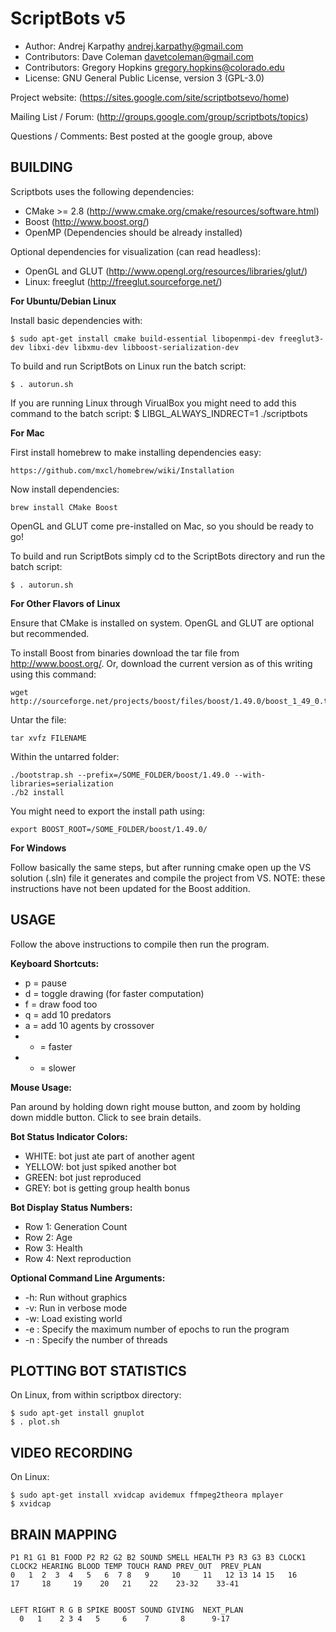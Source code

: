 ScriptBots v5
==========
* Author: Andrej Karpathy <andrej.karpathy@gmail.com>
* Contributors: Dave Coleman <davetcoleman@gmail.com>
* Contributors: Gregory Hopkins <gregory.hopkins@colorado.edu>
* License: GNU General Public License, version 3 (GPL-3.0)

Project website: 
(https://sites.google.com/site/scriptbotsevo/home)

Mailing List / Forum:
(http://groups.google.com/group/scriptbots/topics)

Questions / Comments:
Best posted at the google group, above


BUILDING
---------

Scriptbots uses the following dependencies:

* CMake >= 2.8 (http://www.cmake.org/cmake/resources/software.html)
* Boost (http://www.boost.org/)
* OpenMP (Dependencies should be already installed)

Optional dependencies for visualization (can read headless):

* OpenGL and GLUT (http://www.opengl.org/resources/libraries/glut/)
* Linux: freeglut (http://freeglut.sourceforge.net/) 


**For Ubuntu/Debian Linux**

Install basic dependencies with:

    $ sudo apt-get install cmake build-essential libopenmpi-dev freeglut3-dev libxi-dev libxmu-dev libboost-serialization-dev

To build and run ScriptBots on Linux run the batch script:

    $ . autorun.sh

If you are running Linux through VirualBox you might need to add this command to the batch script:
    $ LIBGL_ALWAYS_INDRECT=1 ./scriptbots

**For Mac**

First install homebrew to make installing dependencies easy:
    
    https://github.com/mxcl/homebrew/wiki/Installation

Now install dependencies:

    brew install CMake Boost

OpenGL and GLUT come pre-installed on Mac, so you should be ready to go!

To build and run ScriptBots simply cd to the ScriptBots directory and run the batch script:

    $ . autorun.sh

**For Other Flavors of Linux**

Ensure that CMake is installed on system. OpenGL and GLUT are optional but recommended.

To install Boost from binaries download the tar file from http://www.boost.org/. Or, download the current version as of this writing using this command:

    wget http://sourceforge.net/projects/boost/files/boost/1.49.0/boost_1_49_0.tar.gz/download

Untar the file:

    tar xvfz FILENAME

Within the untarred folder:

    ./bootstrap.sh --prefix=/SOME_FOLDER/boost/1.49.0 --with-libraries=serialization
    ./b2 install
 
You might need to export the install path using:

    export BOOST_ROOT=/SOME_FOLDER/boost/1.49.0/

**For Windows**

Follow basically the same steps, but after running cmake open up the VS solution (.sln) file it generates and compile the project from VS. NOTE: these instructions have not been updated for the Boost addition.


USAGE
------
Follow the above instructions to compile then run the program.

**Keyboard Shortcuts:**

* p = pause
* d = toggle drawing (for faster computation)
* f = draw food too
* q = add 10 predators
* a = add 10 agents by crossover
* + = faster
* - = slower

**Mouse Usage:**

Pan around by holding down right mouse button, and zoom by holding down middle button. Click to see brain details.

**Bot Status Indicator Colors:**

* WHITE: bot just ate part of another agent
* YELLOW: bot just spiked another bot
* GREEN: bot just reproduced
* GREY: bot is getting group health bonus

**Bot Display Status Numbers:**
* Row 1: Generation Count
* Row 2: Age
* Row 3: Health
* Row 4: Next reproduction

**Optional Command Line Arguments:**

* -h: Run without graphics
* -v: Run in verbose mode
* -w: Load existing world
* -e <max epochs>: Specify the maximum number of epochs to run the program 
* -n <thread count>: Specify the number of threads

PLOTTING BOT STATISTICS
--------
On Linux, from within scriptbox directory:

	$ sudo apt-get install gnuplot
	$ . plot.sh


VIDEO RECORDING
---------
On Linux:

	$ sudo apt-get install xvidcap avidemux ffmpeg2theora mplayer
   	$ xvidcap


BRAIN MAPPING
------------

	P1 R1 G1 B1 FOOD P2 R2 G2 B2 SOUND SMELL HEALTH P3 R3 G3 B3 CLOCK1 CLOCK2 HEARING BLOOD TEMP TOUCH RAND PREV_OUT  PREV_PLAN
	0   1  2  3  4   5   6  7 8   9     10     11   12 13 14 15   16     17     18     19    20   21    22    23-32    33-41


	LEFT RIGHT R G B SPIKE BOOST SOUND GIVING  NEXT_PLAN 
	  0   1    2 3 4   5     6    7       8      9-17

